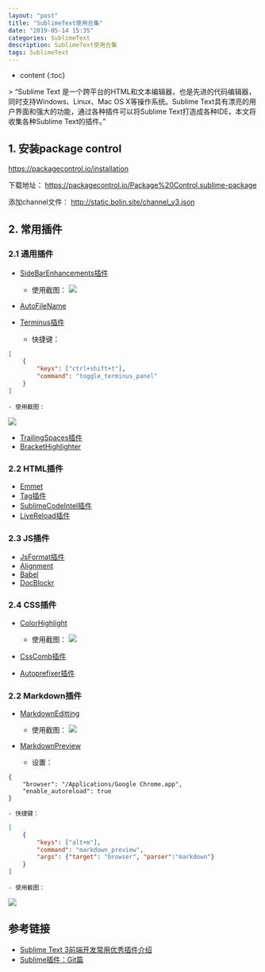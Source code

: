 ```yaml
---
layout: "post"
title: "SublimeText使用合集"
date: "2019-05-14 15:35"
categories: SublimeText
description: SublimeText使用合集
tags: SublimeText
---
```


* content
{:toc}

<div class="postImg" style="background-image:url(http://carforeasy.cn/SublimeText使用合集-a066ebb0.png)"></div>
> “Sublime Text 是一个跨平台的HTML和文本编辑器，也是先进的代码编辑器，同时支持Windows、Linux、Mac OS X等操作系统。Sublime Text具有漂亮的用户界面和强大的功能，通过各种插件可以将Sublime Text打造成各种IDE，本文将收集各种Sublime Text的插件。”





## 1. 安装package control
https://packagecontrol.io/installation

下载地址：
https://packagecontrol.io/Package%20Control.sublime-package

添加channel文件：
http://static.bolin.site/channel_v3.json

## 2. 常用插件

### 2.1 通用插件
+ [SideBarEnhancements插件](https://github.com/titoBouzout/SideBarEnhancements)
    - 使用截图：
![](http://carforeasy.cn/SublimeText使用合集-f11a2371.png)

+ [AutoFileName](https://packagecontrol.io/packages/AutoFileName)
+ [Terminus插件](https://github.com/randy3k/Terminus)

    - 快捷键：
```json
[
    {
        "keys": ["ctrl+shift+t"], 
        "command": "toggle_terminus_panel"
    }
]
```

    - 使用截图：
![](http://carforeasy.cn/SublimeText使用合集-07c73ad4.gif)

+ [TrailingSpaces插件](https://github.com/SublimeText/TrailingSpaces)
+ [BracketHighlighter]()

### 2.2 HTML插件
+ [Emmet](https://github.com/sergeche/emmet-sublime)
+ [Tag插件](https://github.com/SublimeText/Tag)
+ [SublimeCodeIntel插件](https://github.com/SublimeCodeIntel/SublimeCodeIntel)
+ [LiveReload插件](https://github.com/alepez/LiveReload-sublimetext3)


### 2.3 JS插件
+ [JsFormat插件](https://github.com/jdc0589/JsFormat)
+ [Alignment]()
+ [Babel](https://packagecontrol.io/packages/Babel)
+ [DocBlockr](https://packagecontrol.io/packages/DocBlockr)

### 2.4 CSS插件
+ [ColorHighlight](https://github.com/Kronuz/ColorHighlight)
    - 使用截图：
![](http://carforeasy.cn/SublimeText使用合集-06d0be0e.png)


+ [CssComb插件](https://github.com/csscomb/csscomb.js)
+ [Autoprefixer插件](https://github.com/sindresorhus/sublime-autoprefixer)

### 2.2 Markdown插件
+ [MarkdownEditting](https://github.com/SublimeText-Markdown/MarkdownEditing)
    - 使用截图：
![](http://carforeasy.cn/SublimeText使用合集-0a1a397e.png)

+ [MarkdownPreview](https://github.com/facelessuser/MarkdownPreview)
    - 设置：
```
{
    "browser": "/Applications/Google Chrome.app",
    "enable_autoreload": true
}
```

    - 快捷键：
```json
[
    {
        "keys": ["alt+m"], 
        "command": "markdown_preview", 
        "args": {"target": "browser", "parser":"markdown"}
    }
]
```
    - 使用截图：
![](http://carforeasy.cn/SublimeText使用合集-5d052d7a.png)


## 参考链接
* [Sublime Text 3前端开发常用优秀插件介绍](https://www.cnblogs.com/hykun/p/sublimeText3.html)
* [Sublime插件：Git篇](https://www.jianshu.com/p/3a8555c273d8)
